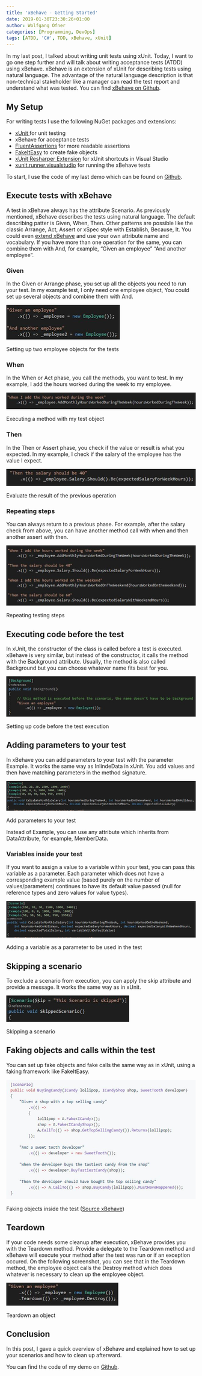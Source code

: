 ```yaml
---
title: 'xBehave - Getting Started'
date: 2019-01-30T23:30:26+01:00
author: Wolfgang Ofner
categories: [Programming, DevOps]
tags: [ATDD, 'C#', TDD, xBehave, xUnit]
---
```

In my last post, I talked about writing unit tests using xUnit. Today, I want to go one step further and will talk about writing acceptance tests (ATDD) using xBehave. xBehave is an extension of xUnit for describing tests using natural language. The advantage of the natural language description is that non-technical stakeholder like a manager can read the test report and understand what was tested. You can find <a href="http://xbehave.github.io/" target="_blank" rel="noopener">xBehave on Github</a>.

## My Setup

For writing tests I use the following NuGet packages and extensions:

  * <a href="https://xunit.github.io/" target="_blank" rel="noopener">xUnit </a>for unit testing
  * xBehave for acceptance tests
  * <a href="https://fluentassertions.com/" target="_blank" rel="noopener">FluentAssertions</a> for more readable assertions
  * <a href="https://fakeiteasy.github.io/" target="_blank" rel="noopener">FakeItEasy</a> to create fake objects
  * <a href="https://resharper-plugins.jetbrains.com/packages/xunitcontrib/" target="_blank" rel="noopener">xUnit Resharper Extension</a> for xUnit shortcuts in Visual Studio
  * <a href="https://www.nuget.org/packages/xunit.runner.visualstudio" target="_blank" rel="noopener">xunit.runner.visualstudio</a> for running the xBehave tests

To start, I use the code of my last demo which can be found on <a href="https://github.com/WolfgangOfner/xUnit-Getting-Started" target="_blank" rel="noopener">Github</a>.

## Execute tests with xBehave

A test in xBehave always has the attribute Scenario. As previously mentioned, xBehave describes the tests using natural language. The default describing patter is Given, When, Then. Other patterns are possible like the classic Arrange, Act, Assert or xSpec style with Establish, Because, It. You could even <a href="https://github.com/xbehave/xbehave.net/wiki/Extending-xBehave.net" target="_blank" rel="noopener">extend xBehave</a> and use your own attribute name and vocabulary. If you have more than one operation for the same, you can combine them with And, for example, &#8220;Given an employee&#8221; &#8220;And another employee&#8221;.

### Given

In the Given or Arrange phase, you set up all the objects you need to run your test. In my example test, I only need one employee object, You could set up several objects and combine them with And.

<div class="col-12 col-sm-10 aligncenter">
  <a href="/assets/img/posts/2019/01/Setting-up-two-employee-objects-for-the-tests.jpg"><img loading="lazy" src="/assets/img/posts/2019/01/Setting-up-two-employee-objects-for-the-tests.jpg" alt="Setting up two employee objects for the xBehave tests" /></a>
  
  <p>
    Setting up two employee objects for the tests
  </p>
</div>

### When

In the When or Act phase, you call the methods, you want to test. In my example, I add the hours worked during the week to my employee.

<div class="col-12 col-sm-10 aligncenter">
  <a href="/assets/img/posts/2019/01/Executing-a-method-with-my-test-object.jpg"><img loading="lazy" src="/assets/img/posts/2019/01/Executing-a-method-with-my-test-object.jpg" alt="Executing a method with my test object" /></a>
  
  <p>
    Executing a method with my test object
  </p>
</div>

### Then

In the Then or Assert phase, you check if the value or result is what you expected. In my example, I check if the salary of the employee has the value I expect.

<div class="col-12 col-sm-10 aligncenter">
  <a href="/assets/img/posts/2019/01/Evaluate-the-result-of-the-previous-operation.jpg"><img loading="lazy" src="/assets/img/posts/2019/01/Evaluate-the-result-of-the-previous-operation.jpg" alt="Evaluate the result of the previous operation" /></a>
  
  <p>
    Evaluate the result of the previous operation
  </p>
</div>

### Repeating steps

You can always return to a previous phase. For example, after the salary check from above, you can have another method call with when and then another assert with then.

<div class="col-12 col-sm-10 aligncenter">
  <a href="/assets/img/posts/2019/01/Repeating-testing-steps.jpg"><img loading="lazy" src="/assets/img/posts/2019/01/Repeating-testing-steps.jpg" alt="Repeating testing steps" /></a>
  
  <p>
    Repeating testing steps
  </p>
</div>

## Executing code before the test

In xUnit, the constructor of the class is called before a test is executed. xBehave is very similar, but instead of the constructor, it calls the method with the Background attribute. Usually, the method is also called Background but you can choose whatever name fits best for you.

<div class="col-12 col-sm-10 aligncenter">
  <a href="/assets/img/posts/2019/01/Setting-up-code-before-the-test-execution.jpg"><img loading="lazy" src="/assets/img/posts/2019/01/Setting-up-code-before-the-test-execution.jpg" alt="Setting up code before the test execution" /></a>
  
  <p>
    Setting up code before the test execution
  </p>
</div>

## Adding parameters to your test

In xBehave you can add parameters to your test with the parameter Example. It works the same way as InlindeData in xUnit. You add values and then have matching parameters in the method signature.

<div class="col-12 col-sm-10 aligncenter">
  <a href="/assets/img/posts/2019/01/Add-parameter-to-your-test.jpg"><img loading="lazy" src="/assets/img/posts/2019/01/Add-parameter-to-your-test.jpg" alt="Add parameter to your test" /></a>
  
  <p>
    Add parameters to your test
  </p>
</div>

Instead of Example, you can use any attribute which inherits from DataAttribute, for example, MemberData.

### Variables inside your test

If you want to assign a value to a variable within your test, you can pass this variable as a parameter. Each parameter which does not have a corresponding example value (based purely on the number of values/parameters) continues to have its default value passed (null for reference types and zero values for value types).

<div class="col-12 col-sm-10 aligncenter">
  <a href="/assets/img/posts/2019/01/Adding-a-variable-as-parameter-to-be-used-in-the-test.jpg"><img loading="lazy" src="/assets/img/posts/2019/01/Adding-a-variable-as-parameter-to-be-used-in-the-test.jpg" alt="Adding a variable as parameter to be used in the test" /></a>
  
  <p>
    Adding a variable as a parameter to be used in the test
  </p>
</div>

## Skipping a scenario

To exclude a scenario from execution, you can apply the skip attribute and provide a message. It works the same way as in xUnit.

<div class="col-12 col-sm-10 aligncenter">
  <a href="/assets/img/posts/2019/01/Skipping-a-scenario.jpg"><img loading="lazy" src="/assets/img/posts/2019/01/Skipping-a-scenario.jpg" alt="Skipping a scenario" /></a>
  
  <p>
    Skipping a scenario
  </p>
</div>

## Faking objects and calls within the test

You can set up fake objects and fake calls the same way as in xUnit, using a faking framework like FakeItEasy.

<div class="col-12 col-sm-10 aligncenter">
  <a href="/assets/img/posts/2019/01/Faking-objects-inside-the-test.jpg"><img loading="lazy" src="/assets/img/posts/2019/01/Faking-objects-inside-the-test.jpg" alt="Faking objects inside the test" /></a>
  
  <p>
    Faking objects inside the test (<a href="https://github.com/xbehave/xbehave.net/wiki/Can-I-use-xbehave.net-with-isolation-%28faking-mocking-substitution%29-libraries%3F" target="_blank" rel="noopener">Source xBehave</a>)
  </p>
</div>

## Teardown

If your code needs some cleanup after execution, xBehave provides you with the Teardown method. Provide a delegate to the Teardown method and xBehave will execute your method after the test was run or if an exception occured. On the following screenshot, you can see that in the Teardown method, the employee object calls the Destroy method which does whatever is necessary to clean up the employee object.

<div class="col-12 col-sm-10 aligncenter">
  <a href="/assets/img/posts/2019/01/Teardown-an-object.jpg"><img loading="lazy" src="/assets/img/posts/2019/01/Teardown-an-object.jpg" alt="Teardown an object" /></a>
  
  <p>
    Teardown an object
  </p>
</div>

## Conclusion

In this post, I gave a quick overview of xBehave and explained how to set up your scenarios and how to clean up afterward.

You can find the code of my demo on <a href="https://github.com/WolfgangOfner/xBehave-Getting-Started" target="_blank" rel="noopener">Github</a>.